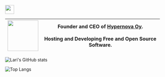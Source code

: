 <img src="https://github.com/TheDudeThatCode/TheDudeThatCode/blob/master/Assets/Hi.gif" width="29px" />

| <img src="https://www.hypernova.fi/wp-content/uploads/2018/10/hypernova-white-gradient-no-text-1024x1024.png.webp" width="100px" /> | Founder and CEO of [Hypernova Oy](https://www.hypernova.fi).<br><br>Hosting and Developing Free and Open Source Software. | 
|---|---|

![Lari's GitHub stats](https://github-readme-stats.vercel.app/api?username=taskula&show_icons=true&theme=gruvbox)

![Top Langs](https://github-readme-stats.vercel.app/api/top-langs/?username=taskula&layout=compact&theme=gruvbox)

<!--
**taskula/taskula** is a ✨ _special_ ✨ repository because its `README.md` (this file) appears on your GitHub profile.

Here are some ideas to get you started:

- 🔭 I’m currently working on ...
- 🌱 I’m currently learning ...
- 👯 I’m looking to collaborate on ...
- 🤔 I’m looking for help with ...
- 💬 Ask me about ...
- 📫 How to reach me: ...
- 😄 Pronouns: ...
- ⚡ Fun fact: ...
-->
